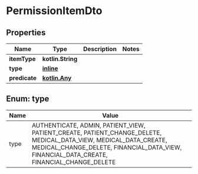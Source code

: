 
# PermissionItemDto

## Properties
Name | Type | Description | Notes
------------ | ------------- | ------------- | -------------
**itemType** | **kotlin.String** |  | 
**type** | [**inline**](#TypeEnum) |  | 
**predicate** | [**kotlin.Any**](.md) |  | 


<a name="TypeEnum"></a>
## Enum: type
Name | Value
---- | -----
type | AUTHENTICATE, ADMIN, PATIENT_VIEW, PATIENT_CREATE, PATIENT_CHANGE_DELETE, MEDICAL_DATA_VIEW, MEDICAL_DATA_CREATE, MEDICAL_CHANGE_DELETE, FINANCIAL_DATA_VIEW, FINANCIAL_DATA_CREATE, FINANCIAL_CHANGE_DELETE



